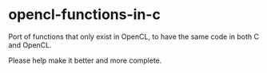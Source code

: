 opencl-functions-in-c
=====================

Port of functions that only exist in OpenCL, to have the same code in both C and OpenCL.

Please help make it better and more complete.
